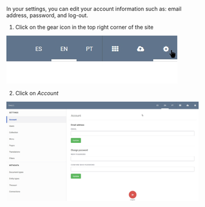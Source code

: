 In your settings, you can edit your account information such as: email address, password, and log-out.

1. Click on the gear icon in the top right corner of the site

![Gear icon](https://raw.githubusercontent.com/huridocs/uwazi-assets/master/wiki/screenshots/settings_link.jpg)

2. Click on _Account_

![Account info](https://raw.githubusercontent.com/huridocs/uwazi-assets/master/wiki/screenshots/account.jpg)